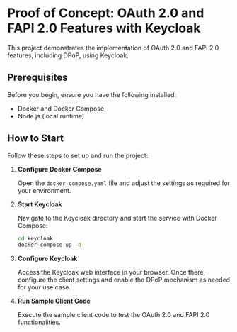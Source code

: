 # Proof of Concept: OAuth 2.0 and FAPI 2.0 Features with Keycloak

This project demonstrates the implementation of OAuth 2.0 and FAPI 2.0 features, including DPoP, using Keycloak.

## Prerequisites

Before you begin, ensure you have the following installed:

- Docker and Docker Compose
- Node.js (local runtime)

## How to Start

Follow these steps to set up and run the project:

1. **Configure Docker Compose**

   Open the `docker-compose.yaml` file and adjust the settings as required for your environment.

2. **Start Keycloak**

   Navigate to the Keycloak directory and start the service with Docker Compose:

   ```bash
   cd keycloak
   docker-compose up -d
   ```

3. **Configure Keycloak**

   Access the Keycloak web interface in your browser. Once there, configure the client settings and enable the DPoP mechanism as needed for your use case.

4. **Run Sample Client Code**

   Execute the sample client code to test the OAuth 2.0 and FAPI 2.0 functionalities.